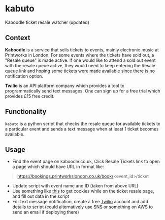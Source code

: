 # kabuto

Kaboodle ticket resale watcher (updated)

## Context

**Kaboodle** is a service that sells tickets to events, mainly electronic music at Printworks in London. For some events where the tickets have sold out, a "Resale queue" is made active. If one would like to attend a sold out event with the resale queue active, they would need to keep entering the Resale queue link and hoping some tickets were made available since there is no notification option. 

**Twilio** is an API platform company which provides a tool to programmatically send text messages. One can sign up for a free trial which provides £15 free credit.

## Functionality

`kabuto` is a python script that checks the resale queue for available tickets to a particular event and sends a text message when at least 1 ticket becomes available.

## Usage
- Find the event page on kaboodle.co.uk, Click Resale Tickets link to open a page which should have URL in format like: 
> https://bookings.printworkslondon.co.uk/book/<event_id>/ticket
- Update script with event name and ID (taken from above URL)
- Use something like [this](https://chrome.google.com/webstore/detail/get-cookiestxt-locally/cclelndahbckbenkjhflpdbgdldlbecc) to get cookies while on the ticket resale page, and fill out data in the script
- For text message notification, create a free [Twilio](twilio.com) account and add details to script (could alternatively use SNS or something on AWS to send an email if deploying there)

